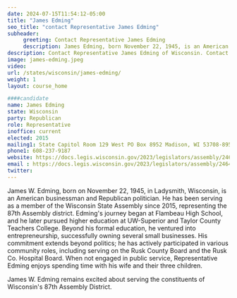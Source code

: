 ```yaml
---
date: 2024-07-15T11:54:12-05:00
title: "James Edming"
seo_title: "contact Representative James Edming"
subheader:
     greeting: Contact Representative James Edming
     description: James Edming, born November 22, 1945, is an American politician affiliated with the Republican Party. He assumed office as a member of the Wisconsin State Assembly, representing District 87, on January 5, 2015.
description: Contact Representative James Edming of Wisconsin. Contact information for James Edming includes email address, phone number, and mailing address.
image: james-edming.jpeg
video:
url: /states/wisconsin/james-edming/
weight: 1
layout: course_home

####candidate
name: James Edming
state: Wisconsin
party: Republican
role: Representative
inoffice: current
elected: 2015
mailing1: State Capitol Room 129 West PO Box 8952 Madison, WI 53708-8952
phone1: 608-237-9187
website: https://docs.legis.wisconsin.gov/2023/legislators/assembly/2464/
email : https://docs.legis.wisconsin.gov/2023/legislators/assembly/2464/
twitter: 
---
```

James W. Edming, born on November 22, 1945, in Ladysmith, Wisconsin, is an American businessman and Republican politician. He has been serving as a member of the Wisconsin State Assembly since 2015, representing the 87th Assembly district. Edming's journey began at Flambeau High School, and he later pursued higher education at UW-Superior and Taylor County Teachers College. Beyond his formal education, he ventured into entrepreneurship, successfully owning several small businesses. His commitment extends beyond politics; he has actively participated in various community roles, including serving on the Rusk County Board and the Rusk Co. Hospital Board. When not engaged in public service, Representative Edming enjoys spending time with his wife and their three children.

James W. Edming remains excited about serving the constituents of Wisconsin's 87th Assembly District.
